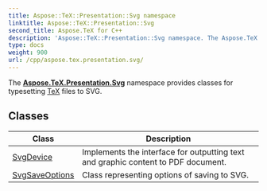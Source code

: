 ```yaml
---
title: Aspose::TeX::Presentation::Svg namespace
linktitle: Aspose::TeX::Presentation::Svg
second_title: Aspose.TeX for C++
description: 'Aspose::TeX::Presentation::Svg namespace. The Aspose.TeX.Presentation.Svg namespace provides classes for typesetting TeX files to SVG in C++.'
type: docs
weight: 900
url: /cpp/aspose.tex.presentation.svg/
---
```


The **[Aspose.TeX.Presentation.Svg](./)** namespace provides classes for typesetting [TeX](../aspose.tex/) files to SVG.

## Classes

| Class | Description |
| --- | --- |
| [SvgDevice](./svgdevice/) | Implements the interface for outputting text and graphic content to PDF document. |
| [SvgSaveOptions](./svgsaveoptions/) | Class representing options of saving to SVG. |

